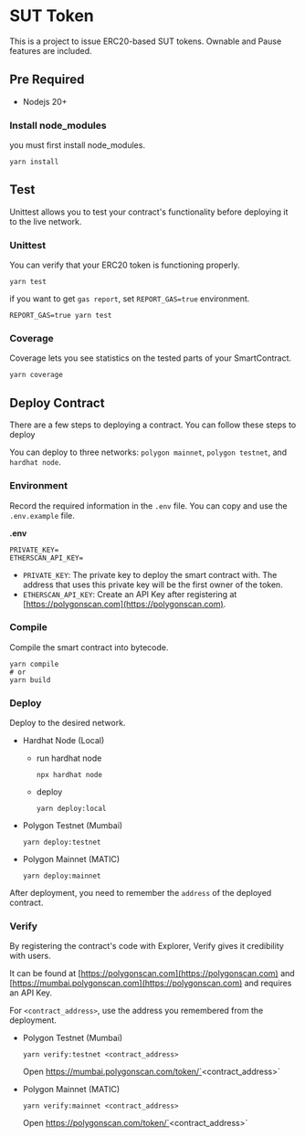 # SUT Token

This is a project to issue ERC20-based SUT tokens.
Ownable and Pause features are included.

## Pre Required

* Nodejs 20+

### Install node_modules

you must first install node_modules.

```
yarn install
```

## Test
Unittest allows you to test your contract's functionality before deploying it to the live network.

### Unittest
You can verify that your ERC20 token is functioning properly.

```
yarn test
```

if you want to get `gas report`, set `REPORT_GAS=true` environment.

```
REPORT_GAS=true yarn test
```

### Coverage

Coverage lets you see statistics on the tested parts of your SmartContract.

```
yarn coverage
```

## Deploy Contract

There are a few steps to deploying a contract.
You can follow these steps to deploy

You can deploy to three networks: `polygon mainnet`, `polygon testnet`, and `hardhat node`.

### Environment

Record the required information in the `.env` file.
You can copy and use the `.env.example` file.

**.env**

```
PRIVATE_KEY=
ETHERSCAN_API_KEY=
```

* `PRIVATE_KEY`: The private key to deploy the smart contract with. The address that uses this private key will be the first owner of the token.
* `ETHERSCAN_API_KEY`: Create an API Key after registering at [https://polygonscan.com](https://polygonscan.com).

### Compile

Compile the smart contract into bytecode.

```
yarn compile
# or
yarn build
```

### Deploy

Deploy to the desired network.

* Hardhat Node (Local)

	* run hardhat node

		```
		npx hardhat node
		```

	* deploy

		```
		yarn deploy:local
		```

* Polygon Testnet (Mumbai)

	```
	yarn deploy:testnet
	```

* Polygon Mainnet (MATIC)

	```
	yarn deploy:mainnet
	```

After deployment, you need to remember the `address` of the deployed contract.

### Verify

By registering the contract's code with Explorer, Verify gives it credibility with users.

It can be found at [https://polygonscan.com](https://polygonscan.com) and [https://mumbai.polygonscan.com](https://polygonscan.com) and requires an API Key.

For `<contract_address>`, use the address you remembered from the deployment.

* Polygon Testnet (Mumbai)

	```
	yarn verify:testnet <contract_address>
	```

	Open https://mumbai.polygonscan.com/token/`<contract_address>`

* Polygon Mainnet (MATIC)

	```
	yarn verify:mainnet <contract_address>
	```

	Open https://polygonscan.com/token/`<contract_address>`
